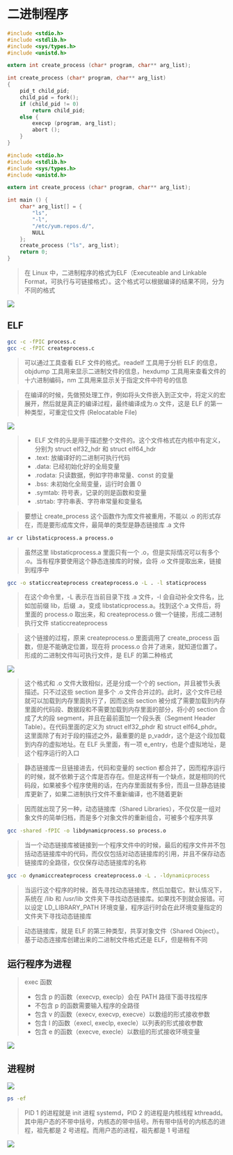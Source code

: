 # 二进制程序

```c
#include <stdio.h>
#include <stdlib.h>
#include <sys/types.h>
#include <unistd.h>

extern int create_process (char* program, char** arg_list);

int create_process (char* program, char** arg_list)
{
    pid_t child_pid;
    child_pid = fork();
    if (child_pid != 0)
        return child_pid;
    else {
        execvp (program, arg_list);
        abort ();
    }
}
```

```c
#include <stdio.h>
#include <stdlib.h>
#include <sys/types.h>
#include <unistd.h>

extern int create_process (char* program, char** arg_list);

int main () {
    char* arg_list[] = {
        "ls",
        "-l",
        "/etc/yum.repos.d/",
        NULL
    };
    create_process ("ls", arg_list);
    return 0;
}
```

> 在 Linux 中，二进制程序的格式为ELF（Executeable and Linkable Format，可执行与可链接格式）。这个格式可以根据编译的结果不同，分为不同的格式

![](media/16670325847173/16670328854374.jpg)

## ELF

```sh
gcc -c -fPIC process.c
gcc -c -fPIC createprocess.c
```

> 可以通过工具查看 ELF 文件的格式。readelf 工具用于分析 ELF 的信息，objdump 工具用来显示二进制文件的信息，hexdump 工具用来查看文件的十六进制编码，nm 工具用来显示关于指定文件中符号的信息

> 在编译的时候，先做预处理工作，例如将头文件嵌入到正文中，将定义的宏展开，然后就是真正的编译过程，最终编译成为.o 文件，这是 ELF 的第一种类型，可重定位文件 (Relocatable File)

![](media/16670325847173/16670330260715.jpg)

> - ELF 文件的头是用于描述整个文件的。这个文件格式在内核中有定义，分别为 struct elf32_hdr 和 struct elf64_hdr
> - .text: 放编译好的二进制可执行代码
> - .data: 已经初始化好的全局变量
> - .rodata: 只读数据，例如字符串常量、const 的变量
> - .bss: 未初始化全局变量，运行时会置 0
> - .symtab: 符号表，记录的则是函数和变量
> - .strtab: 字符串表、字符串常量和变量名

> 要想让 create_process 这个函数作为库文件被重用，不能以 .o 的形式存在，而是要形成库文件，最简单的类型是静态链接库 .a 文件

```sh
ar cr libstaticprocess.a process.o
```

> 虽然这里 libstaticprocess.a 里面只有一个 .o，但是实际情况可以有多个 .o。当有程序要使用这个静态连接库的时候，会将 .o 文件提取出来，链接到程序中

```sh
gcc -o staticcreateprocess createprocess.o -L . -l staticprocess
```

> 在这个命令里，-L 表示在当前目录下找 .a 文件，-l 会自动补全文件名，比如加前缀 lib，后缀 .a，变成 libstaticprocess.a。找到这个.a 文件后，将里面的 process.o 取出来，和 createprocess.o 做一个链接，形成二进制执行文件 staticcreateprocess

> 这个链接的过程，原来 createprocess.o 里面调用了 create_process 函数，但是不能确定位置，现在将 process.o 合并了进来，就知道位置了。形成的二进制文件叫可执行文件，是 ELF 的第二种格式

![](media/16670325847173/16670336903894.jpg)

> 这个格式和 .o 文件大致相似，还是分成一个个的 section，并且被节头表描述。只不过这些 section 是多个 .o 文件合并过的。此时，这个文件已经就可以加载到内存里面执行了，因而这些 section 被分成了需要加载到内存里面的代码段、数据段和不需要加载到内存里面的部分，将小的 section 合成了大的段 segment，并且在最前面加一个段头表（Segment Header Table）。在代码里面的定义为 struct elf32_phdr 和 struct elf64_phdr。这里面除了有对于段的描述之外，最重要的是 p_vaddr，这个是这个段加载到内存的虚拟地址。在 ELF 头里面，有一项 e_entry，也是个虚拟地址，是这个程序运行的入口

> 静态链接库一旦链接进去，代码和变量的 section 都合并了，因而程序运行的时候，就不依赖于这个库是否存在。但是这样有一个缺点，就是相同的代码段，如果被多个程序使用的话，在内存里面就有多份，而且一旦静态链接库更新了，如果二进制执行文件不重新编译，也不随着更新

> 因而就出现了另一种，动态链接库（Shared Libraries），不仅仅是一组对象文件的简单归档，而是多个对象文件的重新组合，可被多个程序共享

```sh
gcc -shared -fPIC -o libdynamicprocess.so process.o
```

> 当一个动态链接库被链接到一个程序文件中的时候，最后的程序文件并不包括动态链接库中的代码，而仅仅包括对动态链接库的引用，并且不保存动态链接库的全路径，仅仅保存动态链接库的名称

```sh
gcc -o dynamiccreateprocess createprocess.o -L . -ldynamicprocess
```

> 当运行这个程序的时候，首先寻找动态链接库，然后加载它。默认情况下，系统在 /lib 和 /usr/lib 文件夹下寻找动态链接库。如果找不到就会报错。可以设定 LD_LIBRARY_PATH 环境变量，程序运行时会在此环境变量指定的文件夹下寻找动态链接库

> 动态链接库，就是 ELF 的第三种类型，共享对象文件（Shared Object）。基于动态连接库创建出来的二进制文件格式还是 ELF，但是稍有不同

## 运行程序为进程

> exec 函数
> - 包含 p 的函数（execvp, execlp）会在 PATH 路径下面寻找程序
> - 不包含 p 的函数需要输入程序的全路径
> - 包含 v 的函数（execv, execvp, execve）以数组的形式接收参数
> - 包含 l 的函数（execl, execlp, execle）以列表的形式接收参数
> - 包含 e 的函数（execve, execle）以数组的形式接收环境变量

![](media/16670325847173/16670345653017.jpg)

## 进程树

![](media/16670325847173/16670346495563.jpg)

```sh
ps -ef
```

> PID 1 的进程就是 init 进程 systemd，PID 2 的进程是内核线程 kthreadd。其中用户态的不带中括号，内核态的带中括号。所有带中括号的内核态的进程，祖先都是 2 号进程。而用户态的进程，祖先都是 1 号进程

![](media/16670325847173/16670346141238.jpg)
